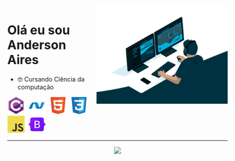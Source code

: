 <img src="code.gif" width="300px" align="right"/>

#  Olá eu sou Anderson Aires

- 🤓 Cursando Ciência da computação

<div>
  <img src="https://github.com/devicons/devicon/blob/master/icons/csharp/csharp-original.svg" title="c#" width="40" height="40">&nbsp;
  <img src="https://github.com/devicons/devicon/blob/master/icons/dot-net/dot-net-original.svg" title="dotnet" width="40" height="40">&nbsp;
  <img src="https://github.com/devicons/devicon/blob/master/icons/html5/html5-original.svg" title="html5" width="40" height="40">&nbsp;
  <img src="https://github.com/devicons/devicon/blob/master/icons/css3/css3-original.svg" title="css3" width="40" height="40">&nbsp;
  <img src="https://github.com/devicons/devicon/blob/master/icons/javascript/javascript-original.svg" title="javascript" width="40" height="40">&nbsp;
  <img src="https://github.com/devicons/devicon/blob/master/icons/bootstrap/bootstrap-original.svg" title="bootstrap" width="40" height="40">&nbsp;

</div>

---

<div align="center">
  <a href="https://github.com/andersonaires-cc">
  <img height="180em" src="https://github-readme-stats-sigma-five.vercel.app/api/top-langs/?username=andersonaires-cc&layout=compact&langs_count=7&theme=dracula"/>
</div>
 
